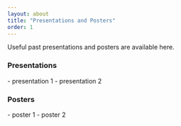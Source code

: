 ```yaml
---
layout: about
title: "Presentations and Posters"
order: 1
---
```


Useful past presentations and posters are available here.

<h3>Presentations</h3>
- presentation 1  
- presentation 2

<h3>Posters</h3>
- poster 1  
- poster 2


